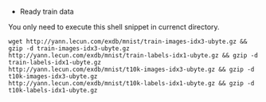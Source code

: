 * Ready train data 

You only need to execute this shell snippet in currenct directory.

```shell
wget http://yann.lecun.com/exdb/mnist/train-images-idx3-ubyte.gz && gzip -d train-images-idx3-ubyte.gz
http://yann.lecun.com/exdb/mnist/train-labels-idx1-ubyte.gz && gzip -d train-labels-idx1-ubyte.gz
http://yann.lecun.com/exdb/mnist/t10k-images-idx3-ubyte.gz && gzip -d t10k-images-idx3-ubyte.gz
http://yann.lecun.com/exdb/mnist/t10k-labels-idx1-ubyte.gz && gzip -d t10k-labels-idx1-ubyte.gz
```
